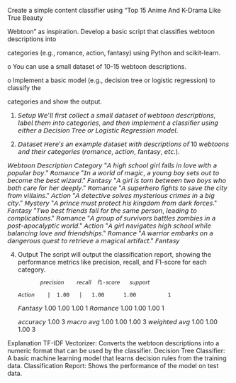 Create a simple content classifier using “Top 15 Anime And K-Drama Like True Beauty 

Webtoon” as inspiration. Develop a basic script that classifies webtoon descriptions into 

categories (e.g., romance, action, fantasy) using Python and scikit-learn.

o You can use a small dataset of 10-15 webtoon descriptions.

o Implement a basic model (e.g., decision tree or logistic regression) to classify the 

categories and show the output.


1. 𝘚𝘦𝘵𝘶𝘱
𝘞𝘦'𝘭𝘭 𝘧𝘪𝘳𝘴𝘵 𝘤𝘰𝘭𝘭𝘦𝘤𝘵 𝘢 𝘴𝘮𝘢𝘭𝘭 𝘥𝘢𝘵𝘢𝘴𝘦𝘵 𝘰𝘧 𝘸𝘦𝘣𝘵𝘰𝘰𝘯 𝘥𝘦𝘴𝘤𝘳𝘪𝘱𝘵𝘪𝘰𝘯𝘴, 𝘭𝘢𝘣𝘦𝘭 𝘵𝘩𝘦𝘮 𝘪𝘯𝘵𝘰 𝘤𝘢𝘵𝘦𝘨𝘰𝘳𝘪𝘦𝘴, 𝘢𝘯𝘥 𝘵𝘩𝘦𝘯 𝘪𝘮𝘱𝘭𝘦𝘮𝘦𝘯𝘵 𝘢 𝘤𝘭𝘢𝘴𝘴𝘪𝘧𝘪𝘦𝘳 𝘶𝘴𝘪𝘯𝘨 𝘦𝘪𝘵𝘩𝘦𝘳 𝘢 𝘋𝘦𝘤𝘪𝘴𝘪𝘰𝘯 𝘛𝘳𝘦𝘦 𝘰𝘳 𝘓𝘰𝘨𝘪𝘴𝘵𝘪𝘤 𝘙𝘦𝘨𝘳𝘦𝘴𝘴𝘪𝘰𝘯 𝘮𝘰𝘥𝘦𝘭.

2. 𝘋𝘢𝘵𝘢𝘴𝘦𝘵
𝘏𝘦𝘳𝘦’𝘴 𝘢𝘯 𝘦𝘹𝘢𝘮𝘱𝘭𝘦 𝘥𝘢𝘵𝘢𝘴𝘦𝘵 𝘸𝘪𝘵𝘩 𝘥𝘦𝘴𝘤𝘳𝘪𝘱𝘵𝘪𝘰𝘯𝘴 𝘰𝘧 10 𝘸𝘦𝘣𝘵𝘰𝘰𝘯𝘴 𝘢𝘯𝘥 𝘵𝘩𝘦𝘪𝘳 𝘤𝘢𝘵𝘦𝘨𝘰𝘳𝘪𝘦𝘴 (𝘳𝘰𝘮𝘢𝘯𝘤𝘦, 𝘢𝘤𝘵𝘪𝘰𝘯, 𝘧𝘢𝘯𝘵𝘢𝘴𝘺, 𝘦𝘵𝘤.).

𝘞𝘦𝘣𝘵𝘰𝘰𝘯 𝘋𝘦𝘴𝘤𝘳𝘪𝘱𝘵𝘪𝘰𝘯	𝘊𝘢𝘵𝘦𝘨𝘰𝘳𝘺
"𝘈 𝘩𝘪𝘨𝘩 𝘴𝘤𝘩𝘰𝘰𝘭 𝘨𝘪𝘳𝘭 𝘧𝘢𝘭𝘭𝘴 𝘪𝘯 𝘭𝘰𝘷𝘦 𝘸𝘪𝘵𝘩 𝘢 𝘱𝘰𝘱𝘶𝘭𝘢𝘳 𝘣𝘰𝘺."	𝘙𝘰𝘮𝘢𝘯𝘤𝘦
"𝘐𝘯 𝘢 𝘸𝘰𝘳𝘭𝘥 𝘰𝘧 𝘮𝘢𝘨𝘪𝘤, 𝘢 𝘺𝘰𝘶𝘯𝘨 𝘣𝘰𝘺 𝘴𝘦𝘵𝘴 𝘰𝘶𝘵 𝘵𝘰 𝘣𝘦𝘤𝘰𝘮𝘦 𝘵𝘩𝘦 𝘣𝘦𝘴𝘵 𝘸𝘪𝘻𝘢𝘳𝘥."	𝘍𝘢𝘯𝘵𝘢𝘴𝘺
"𝘈 𝘨𝘪𝘳𝘭 𝘪𝘴 𝘵𝘰𝘳𝘯 𝘣𝘦𝘵𝘸𝘦𝘦𝘯 𝘵𝘸𝘰 𝘣𝘰𝘺𝘴 𝘸𝘩𝘰 𝘣𝘰𝘵𝘩 𝘤𝘢𝘳𝘦 𝘧𝘰𝘳 𝘩𝘦𝘳 𝘥𝘦𝘦𝘱𝘭𝘺."	𝘙𝘰𝘮𝘢𝘯𝘤𝘦
"𝘈 𝘴𝘶𝘱𝘦𝘳𝘩𝘦𝘳𝘰 𝘧𝘪𝘨𝘩𝘵𝘴 𝘵𝘰 𝘴𝘢𝘷𝘦 𝘵𝘩𝘦 𝘤𝘪𝘵𝘺 𝘧𝘳𝘰𝘮 𝘷𝘪𝘭𝘭𝘢𝘪𝘯𝘴."	𝘈𝘤𝘵𝘪𝘰𝘯
"𝘈 𝘥𝘦𝘵𝘦𝘤𝘵𝘪𝘷𝘦 𝘴𝘰𝘭𝘷𝘦𝘴 𝘮𝘺𝘴𝘵𝘦𝘳𝘪𝘰𝘶𝘴 𝘤𝘳𝘪𝘮𝘦𝘴 𝘪𝘯 𝘢 𝘣𝘪𝘨 𝘤𝘪𝘵𝘺."	𝘔𝘺𝘴𝘵𝘦𝘳𝘺
"𝘈 𝘱𝘳𝘪𝘯𝘤𝘦 𝘮𝘶𝘴𝘵 𝘱𝘳𝘰𝘵𝘦𝘤𝘵 𝘩𝘪𝘴 𝘬𝘪𝘯𝘨𝘥𝘰𝘮 𝘧𝘳𝘰𝘮 𝘥𝘢𝘳𝘬 𝘧𝘰𝘳𝘤𝘦𝘴."	𝘍𝘢𝘯𝘵𝘢𝘴𝘺
"𝘛𝘸𝘰 𝘣𝘦𝘴𝘵 𝘧𝘳𝘪𝘦𝘯𝘥𝘴 𝘧𝘢𝘭𝘭 𝘧𝘰𝘳 𝘵𝘩𝘦 𝘴𝘢𝘮𝘦 𝘱𝘦𝘳𝘴𝘰𝘯, 𝘭𝘦𝘢𝘥𝘪𝘯𝘨 𝘵𝘰 𝘤𝘰𝘮𝘱𝘭𝘪𝘤𝘢𝘵𝘪𝘰𝘯𝘴."	𝘙𝘰𝘮𝘢𝘯𝘤𝘦
"𝘈 𝘨𝘳𝘰𝘶𝘱 𝘰𝘧 𝘴𝘶𝘳𝘷𝘪𝘷𝘰𝘳𝘴 𝘣𝘢𝘵𝘵𝘭𝘦𝘴 𝘻𝘰𝘮𝘣𝘪𝘦𝘴 𝘪𝘯 𝘢 𝘱𝘰𝘴𝘵-𝘢𝘱𝘰𝘤𝘢𝘭𝘺𝘱𝘵𝘪𝘤 𝘸𝘰𝘳𝘭𝘥."	𝘈𝘤𝘵𝘪𝘰𝘯
"𝘈 𝘨𝘪𝘳𝘭 𝘯𝘢𝘷𝘪𝘨𝘢𝘵𝘦𝘴 𝘩𝘪𝘨𝘩 𝘴𝘤𝘩𝘰𝘰𝘭 𝘸𝘩𝘪𝘭𝘦 𝘣𝘢𝘭𝘢𝘯𝘤𝘪𝘯𝘨 𝘭𝘰𝘷𝘦 𝘢𝘯𝘥 𝘧𝘳𝘪𝘦𝘯𝘥𝘴𝘩𝘪𝘱𝘴."	𝘙𝘰𝘮𝘢𝘯𝘤𝘦
"𝘈 𝘸𝘢𝘳𝘳𝘪𝘰𝘳 𝘦𝘮𝘣𝘢𝘳𝘬𝘴 𝘰𝘯 𝘢 𝘥𝘢𝘯𝘨𝘦𝘳𝘰𝘶𝘴 𝘲𝘶𝘦𝘴𝘵 𝘵𝘰 𝘳𝘦𝘵𝘳𝘪𝘦𝘷𝘦 𝘢 𝘮𝘢𝘨𝘪𝘤𝘢𝘭 𝘢𝘳𝘵𝘪𝘧𝘢𝘤𝘵."	𝘍𝘢𝘯𝘵𝘢𝘴𝘺

4. Output
The script will output the classification report, showing the performance metrics like precision, recall, and F1-score for each category.

              𝘱𝘳𝘦𝘤𝘪𝘴𝘪𝘰𝘯    𝘳𝘦𝘤𝘢𝘭𝘭  𝘧1-𝘴𝘤𝘰𝘳𝘦   𝘴𝘶𝘱𝘱𝘰𝘳𝘵

       𝘈𝘤𝘵𝘪𝘰𝘯    |  1.00   |   1.00      1.00          1
      𝘍𝘢𝘯𝘵𝘢𝘴𝘺        1.00      1.00      1.00          1
      𝘙𝘰𝘮𝘢𝘯𝘤𝘦      1.00      1.00      1.00          1

      𝘢𝘤𝘤𝘶𝘳𝘢𝘤𝘺                           1.00          3
     𝘮𝘢𝘤𝘳𝘰 𝘢𝘷𝘨       1.00      1.00      1.00          3
   𝘸𝘦𝘪𝘨𝘩𝘵𝘦𝘥 𝘢𝘷𝘨       1.00      1.00      1.00          3

 Explanation
TF-IDF Vectorizer: Converts the webtoon descriptions into a numeric format that can be used by the classifier.
Decision Tree Classifier: A basic machine learning model that learns decision rules from the training data.
Classification Report: Shows the performance of the model on test data.
